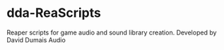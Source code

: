 # dda-ReaScripts

Reaper scripts for game audio and sound library creation.
Developed by David Dumais Audio


